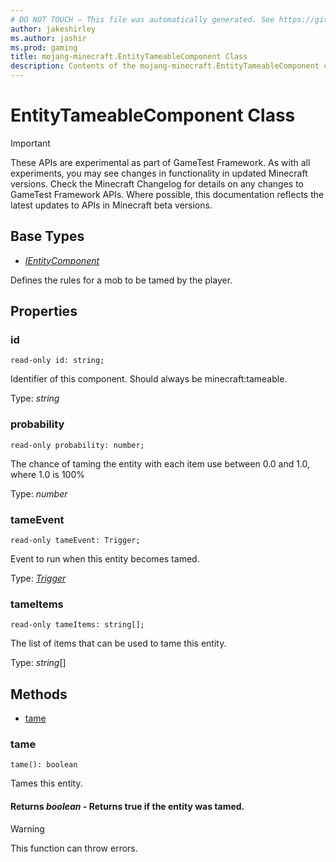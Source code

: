 ```yaml
---
# DO NOT TOUCH — This file was automatically generated. See https://github.com/Mojang/MinecraftScriptingApiDocsGenerator to modify descriptions, examples, etc.
author: jakeshirley
ms.author: jashir
ms.prod: gaming
title: mojang-minecraft.EntityTameableComponent Class
description: Contents of the mojang-minecraft.EntityTameableComponent class.
---
```

# EntityTameableComponent Class
>[!IMPORTANT]
>These APIs are experimental as part of GameTest Framework. As with all experiments, you may see changes in functionality in updated Minecraft versions. Check the Minecraft Changelog for details on any changes to GameTest Framework APIs. Where possible, this documentation reflects the latest updates to APIs in Minecraft beta versions.

## Base Types
- [*IEntityComponent*](IEntityComponent.md)

Defines the rules for a mob to be tamed by the player.

## Properties
### **id**
`read-only id: string;`

Identifier of this component. Should always be minecraft:tameable.

Type: *string*


### **probability**
`read-only probability: number;`

The chance of taming the entity with each item use between 0.0 and 1.0, where 1.0 is 100%

Type: *number*


### **tameEvent**
`read-only tameEvent: Trigger;`

Event to run when this entity becomes tamed.

Type: [*Trigger*](Trigger.md)


### **tameItems**
`read-only tameItems: string[];`

The list of items that can be used to tame this entity.

Type: *string*[]



## Methods
- [tame](#tame)
  
### **tame**
`
tame(): boolean
`

Tames this entity.

#### **Returns** *boolean* - Returns true if the entity was tamed.

> [!WARNING]
> This function can throw errors.


